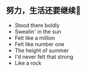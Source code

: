﻿## 努力，生活还要继续🦌

- Stood there boldly 
- Sweatin' in the sun 
- Felt like a million 
- Felt like number one
- The height of summer 
- I'd never felt that strong 
- Like a rock 